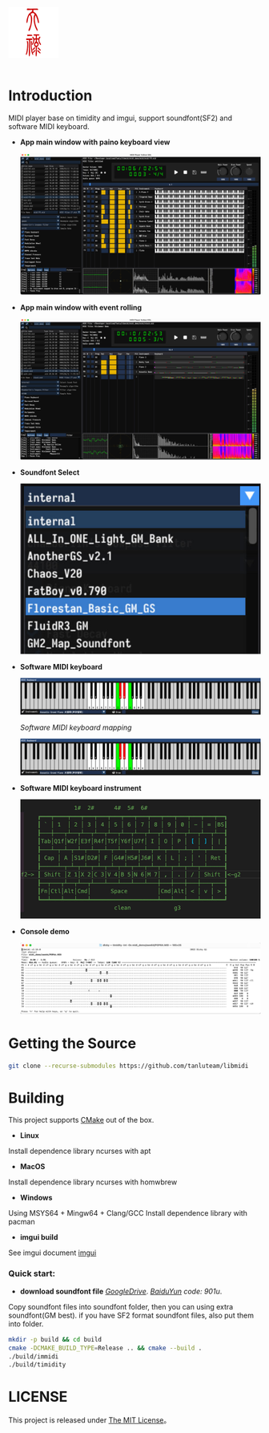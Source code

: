<div align="left">
  <img src="images/tanlu-logo.png" height="100" width="100"/>
  <div>&nbsp;</div>
</div>
<div align="left">

</div>

# Introduction
MIDI player base on timidity and imgui, support soundfont(SF2) and software MIDI keyboard.

- **App main window with paino keyboard view**

  ![paino view Image](images/main_window_piano.jpg)

- **App main window with event rolling**

  ![event view Image](images/main_window_events.jpg)

- **Soundfont Select**

  ![soundfont select Image](images/soundfont_select.jpg)

- **Software MIDI keyboard**

  ![midi keyboard Image](images/soft_midi_keyboard.jpg)

  *Software MIDI keyboard mapping* 

  ![midi keyboard mapping](images/soft_midi_keyboard.jpg)

- **Software MIDI keyboard instrument**

  ![midi keyboard instrument Image](images/keboard_mapping.jpg)

- **Console demo**

  ![console demo Image](images/console_demo.jpg)

# Getting the Source

```bash
git clone --recurse-submodules https://github.com/tanluteam/libmidi
```

# Building

This project supports [CMake](https://cmake.org/) out of the box.

- **Linux**

Install dependence library ncurses with apt

- **MacOS**

Install dependence library ncurses with homwbrew

- **Windows**

Using MSYS64 + Mingw64 + Clang/GCC
Install dependence library with pacman

- **imgui build**

See imgui document [imgui](https://github.com/tanluteam/imgui/blob/master/docs/README.md)

### Quick start:

- **download soundfont file**
*[GoogleDrive](https://drive.google.com/drive/folders/1ZwNonqFTQR1dRY0hijSMQbrLkHfJbkvW?usp=sharing)*.
*[BaiduYun](https://pan.baidu.com/s/1FIu6PsjO1FnMSABpSgPK8Q?pwd=901u) code: 901u*.

Copy soundfont files into soundfont folder, then you can using extra soundfont(GM best). if you have SF2 format soundfont files, also put them into folder.

```bash
mkdir -p build && cd build
cmake -DCMAKE_BUILD_TYPE=Release .. && cmake --build .
./build/immidi
./build/timidity
```

# LICENSE

This project is released under [The MIT License](LICENSE)。
